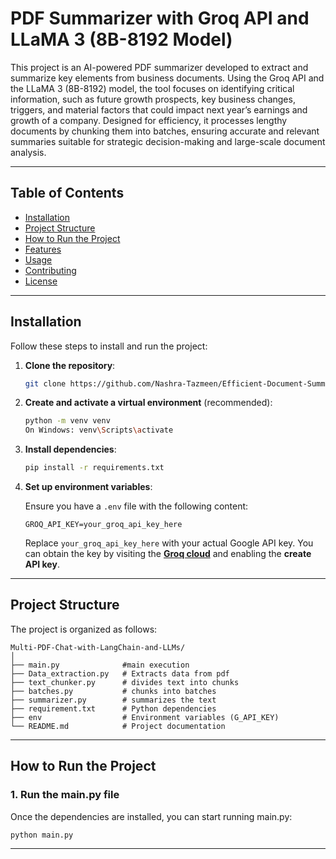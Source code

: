 # **PDF Summarizer with Groq API and LLaMA 3 (8B-8192 Model)**

This project is an AI-powered PDF summarizer developed to extract and summarize key elements from business documents. Using the Groq API and the LLaMA 3 (8B-8192) model, the tool focuses on identifying critical information, such as future growth prospects, key business changes, triggers, and material factors that could impact next year’s earnings and growth of a company. Designed for efficiency, it processes lengthy documents by chunking them into batches, ensuring accurate and relevant summaries suitable for strategic decision-making and large-scale document analysis.

---

## **Table of Contents**

- [Installation](#installation)
- [Project Structure](#project-structure)
- [How to Run the Project](#how-to-run-the-project)
- [Features](#features)
- [Usage](#usage)
- [Contributing](#contributing)
- [License](#license)

---

## **Installation**

Follow these steps to install and run the project:

1. **Clone the repository**:

    ```bash
    git clone https://github.com/Nashra-Tazmeen/Efficient-Document-Summarization-with-Groq-API-and-LLaMA-3.git
   
    ```

2. **Create and activate a virtual environment** (recommended):

    ```bash
    python -m venv venv
    On Windows: venv\Scripts\activate
    ```

3. **Install dependencies**:

    ```bash
    pip install -r requirements.txt
    ```

4. **Set up environment variables**:

    Ensure you have a `.env` file with the following content:

    ```
    GROQ_API_KEY=your_groq_api_key_here
    ```

    Replace `your_groq_api_key_here` with your actual Google API key. You can obtain the key by visiting the [**Groq cloud**](https://console.groq.com/keys) and enabling the **create API key**.

---

## **Project Structure**

The project is organized as follows:

```
Multi-PDF-Chat-with-LangChain-and-LLMs/
│
├── main.py              #main execution  
├── Data_extraction.py   # Extracts data from pdf
├── text_chunker.py      # divides text into chunks 
├── batches.py           # chunks into batches 
├── summarizer.py        # summarizes the text 
├── requirement.txt      # Python dependencies
├── env                  # Environment variables (G_API_KEY)
└── README.md            # Project documentation
```



---

## **How to Run the Project**

### 1. **Run the main.py file**

Once the dependencies are installed, you can start running main.py:

```bash
python main.py
```



---







